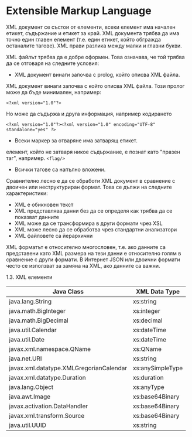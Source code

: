 # Extensible Markup Language

XML документ се състои от елементи, всеки елемент има начален етикет, съдържание и етикет за край. XML документа трябва да има точно един главен елемент (т.е. един етикет, който обгражда останалите тагове). XML прави разлика между малки и главни букви.

XML файлът трябва да е добре оформен. Това означава, че той трябва да се отговаря на следните условия:

* XML документ винаги започва с prolog, който описва XML файла.

XML документ винаги започва с който описва XML файла. Този пролог може да бъде минимален, например:

```
<?xml version="1.0"?>
```

Но може да съдържа и друга информация, например кодирането

```
<?xml version="1.0"?><?xml version="1.0" encoding="UTF-8" standalone="yes" ?>
```

* Всеки маркер за отваряне има затварящ етикет.

елемент, който не затваря никое съдържание, е познат като "празен таг", например. `<flag/>`

* Всички тагове са напълно вложени.

Сравнително лесно е да се обработи XML документ в сравнение с двоичен или неструктуриран формат. Това се дължи на следните характеристики:

* XML е обикновен текст
* XML представлява данни без да се определя как трябва да се показват данните
* XML може да се трансформира в други формати чрез XSL
* XML може лесно да се обработва чрез стандартни анализатори
* XML файловете са йерархични

XML форматът е относително многословен, т.е. ако данните са представени като XML размера на тези данни е относително голям в сравнение с други формати. В Интернет JSON или двоични формати често се използват за замяна на XML, ако данните са важни.

1.3. XML елементи

| Java Class                              | XML Data Type    |
| --------------------------------------- | ---------------- |
| java.lang.String                        | xs:string        |
| java.math.BigInteger                    | xs:integer       |
| java.math.BigDecimal                    | xs:decimal       |
| java.util.Calendar                      | xs:dateTime      |
| java.util.Date                          | xs:dateTime      |
| javax.xml.namespace.QName               | xs:QName         |
| java.net.URI                            | xs:string        |
| javax.xml.datatype.XMLGregorianCalendar | xs:anySimpleType |
| javax.xml.datatype.Duration             | xs:duration      |
| java.lang.Object                        | xs:anyType       |
| java.awt.Image                          | xs:base64Binary  |
| javax.activation.DataHandler            | xs:base64Binary  |
| javax.xml.transform.Source              | xs:base64Binary  |
| java.util.UUID                          | xs:string        |
